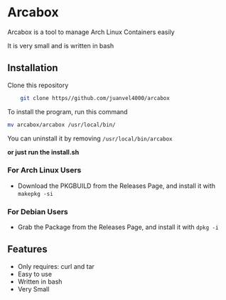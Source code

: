 
# Arcabox

Arcabox is a tool to manage Arch Linux Containers easily

It is very small and is written in bash




## Installation

Clone this repository

```bash
    git clone https//github.com/juanvel4000/arcabox
```
To install the program, run this command
```bash
mv arcabox/arcabox /usr/local/bin/
```
You can uninstall it by removing ```/usr/local/bin/arcabox```

**or just run the install.sh**
### For Arch Linux Users
- Download the PKGBUILD from the Releases Page, and install it with ```makepkg -si```
### For Debian Users
- Grab the Package from the Releases Page, and install it with ```dpkg -i```
## Features

- Only requires: curl and tar
- Easy to use
- Written in bash
- Very Small


